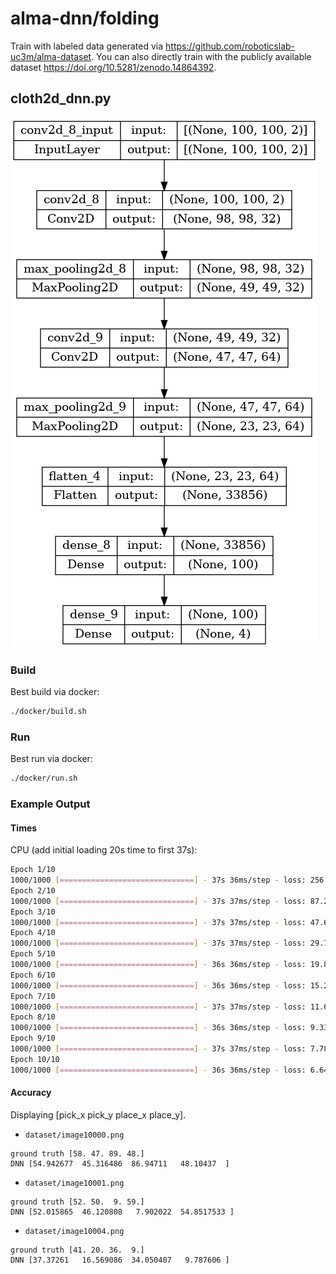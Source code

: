 # alma-dnn/folding

Train with labeled data generated via <https://github.com/roboticslab-uc3m/alma-dataset>. You can also directly train with the publicly available dataset <https://doi.org/10.5281/zenodo.14864392>.

## cloth2d_dnn.py

![assets/cloth2d_dnn_keras.png](assets/cloth2d_dnn_keras.png)

### Build

Best build via docker:

```bash
./docker/build.sh
```

### Run

Best run via docker:

```bash
./docker/run.sh
```

### Example Output

#### Times

CPU (add initial loading 20s time to first 37s):

```bash
Epoch 1/10
1000/1000 [==============================] - 37s 36ms/step - loss: 256.7993 - mean_squared_error: 256.7993 - auc: 0.5477  
Epoch 2/10
1000/1000 [==============================] - 37s 37ms/step - loss: 87.2902 - mean_squared_error: 87.2902 - auc: 0.6495 
Epoch 3/10
1000/1000 [==============================] - 37s 37ms/step - loss: 47.6786 - mean_squared_error: 47.6786 - auc: 0.7192
Epoch 4/10
1000/1000 [==============================] - 37s 37ms/step - loss: 29.7242 - mean_squared_error: 29.7242 - auc: 0.7134
Epoch 5/10
1000/1000 [==============================] - 36s 36ms/step - loss: 19.8291 - mean_squared_error: 19.8291 - auc: 0.7192
Epoch 6/10
1000/1000 [==============================] - 36s 36ms/step - loss: 15.2807 - mean_squared_error: 15.2807 - auc: 0.7442
Epoch 7/10
1000/1000 [==============================] - 37s 37ms/step - loss: 11.6482 - mean_squared_error: 11.6482 - auc: 0.7803
Epoch 8/10
1000/1000 [==============================] - 36s 36ms/step - loss: 9.3353 - mean_squared_error: 9.3353 - auc: 0.8138 
Epoch 9/10
1000/1000 [==============================] - 37s 37ms/step - loss: 7.7828 - mean_squared_error: 7.7828 - auc: 0.7942 
Epoch 10/10
1000/1000 [==============================] - 36s 36ms/step - loss: 6.6411 - mean_squared_error: 6.6411 - auc: 0.8221
```

#### Accuracy

Displaying [pick_x pick_y place_x place_y].

- `dataset/image10000.png`

```
ground truth [58. 47. 89. 48.]
DNN [54.942677  45.316486  86.94711   48.10437  ]
```

- `dataset/image10001.png`

```
ground truth [52. 50.  9. 59.]
DNN [52.015865  46.120808   7.902022  54.8517533 ]
```

- `dataset/image10004.png`

```
ground truth [41. 20. 36.  9.]
DNN [37.37261   16.569086  34.050407   9.787606 ]
```
